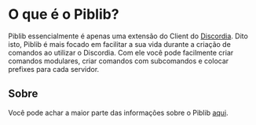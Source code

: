 # O que é o Piblib?

Piblib essencialmente é apenas uma extensão do Client do [Discordia](https://github.com/SinisterRectus/Discordia/wiki/Client). Dito isto, Piblib é mais focado em facilitar a sua vida durante a criação de comandos ao utilizar o Discordia. Com ele você pode facilmente criar comandos modulares, criar comandos com subcomandos e colocar prefixes para cada servidor.

## Sobre
Você pode achar a maior parte das informações sobre o Piblib [aqui](https://pingu.gitbook.io/piblib/).